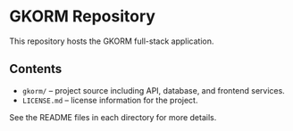 # GKORM Repository

This repository hosts the GKORM full-stack application.

## Contents

- `gkorm/` – project source including API, database, and frontend services.
- `LICENSE.md` – license information for the project.

See the README files in each directory for more details.
